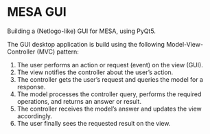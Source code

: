 # MESA GUI
Building a (Netlogo-like) GUI for MESA, using PyQt5.

The GUI desktop application is build using the following Model-View-Controller (MVC) pattern:

1. The user performs an action or request (event) on the view (GUI).
2. The view notifies the controller about the user’s action.
3. The controller gets the user’s request and queries the model for a response.
4. The model processes the controller query, performs the required operations, and returns an answer or result.
5. The controller receives the model’s answer and updates the view accordingly.
6. The user finally sees the requested result on the view.